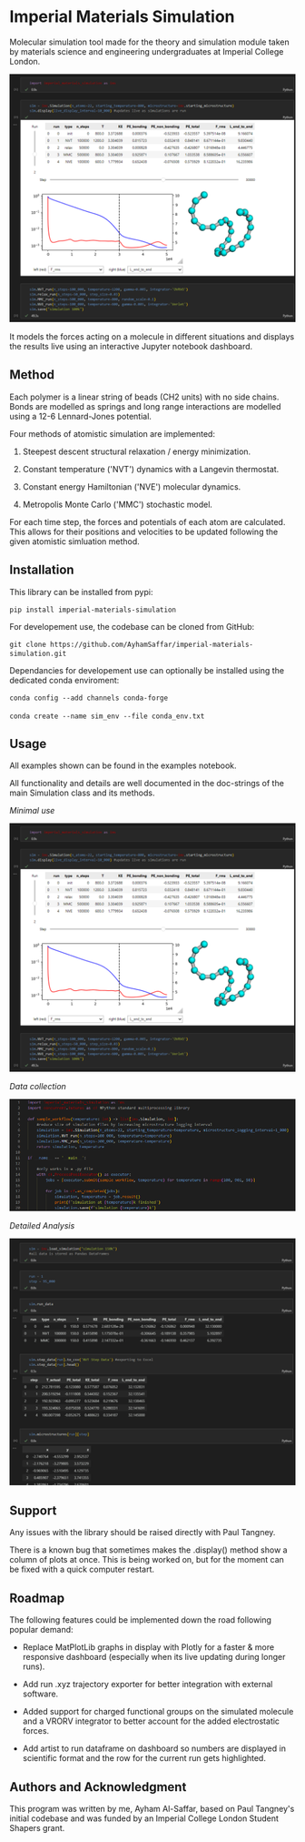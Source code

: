 # Imperial Materials Simulation

Molecular simulation tool made for the theory and simulation module taken by materials science and engineering undergraduates at Imperial College London.

![minimal use example](examples/minimal_use_example.png)

It models the forces acting on a molecule in different situations and displays the results live using an interactive Jupyter notebook dashboard.

## Method

Each polymer is a linear string of beads (CH2 units) with no side chains. Bonds are modelled as springs and long range interactions are modelled using a 12-6 Lennard-Jones potential.

Four methods of atomistic simulation are implemented: 

1. Steepest descent structural relaxation / energy minimization.

2. Constant temperature ('NVT') dynamics with a Langevin thermostat. 

3. Constant energy Hamiltonian ('NVE') molecular dynamics.

4. Metropolis Monte Carlo ('MMC') stochastic model.

For each time step, the forces and potentials of each atom are calculated. This allows for their positions and velocities to be updated following the given atomistic simluation method.

## Installation

This library can be installed from pypi:

    pip install imperial-materials-simulation

For developement use, the codebase can be cloned from GitHub:

    git clone https://github.com/AyhamSaffar/imperial-materials-simulation.git

Dependancies for developement use can optionally be installed using the dedicated conda enviroment:

    conda config --add channels conda-forge

    conda create --name sim_env --file conda_env.txt

## Usage

All examples shown can be found in the examples notebook.

All functionality and details are well documented in the doc-strings of the main Simulation class and its methods. 

*Minimal use*

![minimal use example](examples/minimal_use_example.png)

*Data collection*

![data collection example](examples/data_collection_example.png)

*Detailed Analysis*

![detailed analysis example](examples/detailed_analysis_example.png)

## Support

Any issues with the library should be raised directly with Paul Tangney.

There is a known bug that sometimes makes the .display() method show a column of plots at once. This is being worked on, but for the moment can be fixed with a quick computer restart.

## Roadmap

The following features could be implemented down the road following popular demand:

- Replace MatPlotLib graphs in display with Plotly for a faster & more responsive dashboard (especially when its live updating during longer runs).

- Add run .xyz trajectory exporter for better integration with external software.

- Added support for charged functional groups on the simulated molecule and a VRORV integrator to better account for the added electrostatic forces.

- Add artist to run dataframe on dashboard so numbers are displayed in scientific format and the row for the current run gets highlighted.

## Authors and Acknowledgment

This program was written by me, Ayham Al-Saffar, based on Paul Tangney's initial codebase and was funded by an Imperial College London Student Shapers grant.